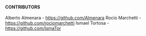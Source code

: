 #### CONTRIBUTORS
Alberto Almenara - https://github.com/Almenara
Rocío Marchetti - https://github.com/rociomarchetti
Ismael Tortosa - https://github.com/IsmaTor


